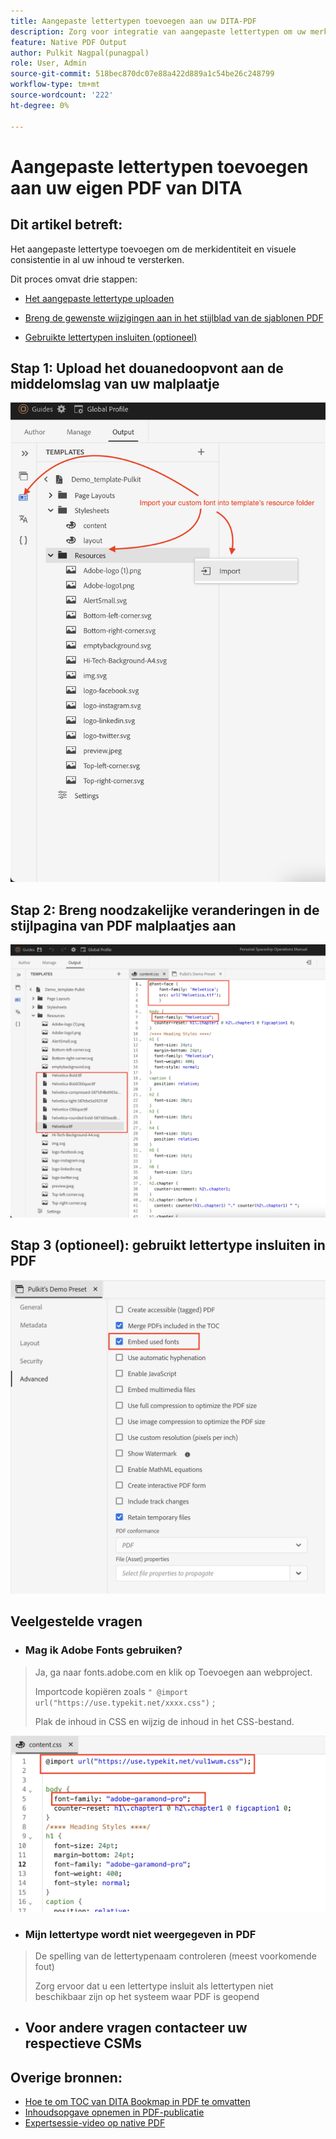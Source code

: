 ```yaml
---
title: Aangepaste lettertypen toevoegen aan uw DITA-PDF
description: Zorg voor integratie van aangepaste lettertypen om uw merkidentiteit en visuele consistentie in al uw inhoud in Native DITA-PDF te versterken.
feature: Native PDF Output
author: Pulkit Nagpal(punagpal)
role: User, Admin
source-git-commit: 518bec870dc07e88a422d889a1c54be26c248799
workflow-type: tm+mt
source-wordcount: '222'
ht-degree: 0%

---
```


# Aangepaste lettertypen toevoegen aan uw eigen PDF van DITA

## Dit artikel betreft:

Het aangepaste lettertype toevoegen om de merkidentiteit en visuele consistentie in al uw inhoud te versterken.

Dit proces omvat drie stappen:

- [Het aangepaste lettertype uploaden](#step-1--upload-the-custom-font-to-the-resource-folder-of-your-template)
- [Breng de gewenste wijzigingen aan in het stijlblad van de sjablonen PDF](#step-2--make-necessary-changes-in-pdf-templatess-stylesheet)

- [Gebruikte lettertypen insluiten (optioneel)](#step-3-optional--embed-used-font-in-pdf)

## Stap 1: Upload het douanedoopvont aan de middelomslag van uw malplaatje

![&#x200B; Aangepaste upload en import van lettertypen &#x200B;](../assets/publishing/custom-font1.png)

## Stap 2: Breng noodzakelijke veranderingen in de stijlpagina van PDF malplaatjes aan

![&#x200B; Gezicht van de doopvont in PDF stylesheet &#x200B;](../assets/publishing/custom-font2.png)

## Stap 3 (optioneel): gebruikt lettertype insluiten in PDF

![&#x200B; De doopvont van de Douane die in PDF DITA inbedt &#x200B;](../assets/publishing/custom-font3.png)

## Veelgestelde vragen

- ### Mag ik Adobe Fonts gebruiken?

> Ja, ga naar fonts.adobe.com en klik op Toevoegen aan webproject.
> 
> Importcode kopiëren zoals `" @import url("https://use.typekit.net/xxxx.css")` ;
>
> Plak de inhoud in CSS en wijzig de inhoud in het CSS-bestand.

![&#x200B; het doopvont van de Adobe van het gebruik in PDF DITA &#x200B;](../assets/publishing/custom-font4.png)


- ### Mijn lettertype wordt niet weergegeven in PDF

> De spelling van de lettertypenaam controleren (meest voorkomende fout)
>
> Zorg ervoor dat u een lettertype insluit als lettertypen niet beschikbaar zijn op het systeem waar PDF is geopend

- ## Voor andere vragen contacteer uw respectieve CSMs


## Overige bronnen:

- [Hoe te om TOC van DITA Bookmap in PDF te omvatten](./how-to-include-bookmap-toc-in-pdf-publishing.md)
- [Inhoudsopgave opnemen in PDF-publicatie](./how-to-include-bookmap-toc-in-pdf-publishing.md)
- [Expertsessie-video op native PDF](../../expert-sessions/native-pdf-publishing-eamples-part1-june2023.md)